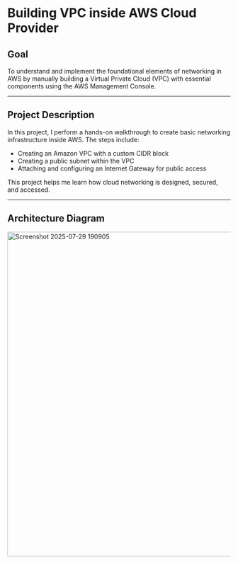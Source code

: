 # Building VPC inside AWS Cloud Provider

## Goal

To understand and implement the foundational elements of networking in AWS by manually building a Virtual Private Cloud (VPC) with essential components using the AWS Management Console.

---

## Project Description

In this project, I perform a hands-on walkthrough to create basic networking infrastructure inside AWS. The steps include:

- Creating an Amazon VPC with a custom CIDR block  
- Creating a public subnet within the VPC  
- Attaching and configuring an Internet Gateway for public access  

This project helps me learn how cloud networking is designed, secured, and accessed.

---

## Architecture Diagram




<img width="919" height="734" alt="Screenshot 2025-07-29 190905" src="https://github.com/user-attachments/assets/b88c59dd-c74b-420e-bee9-3e12a9b10832" />
